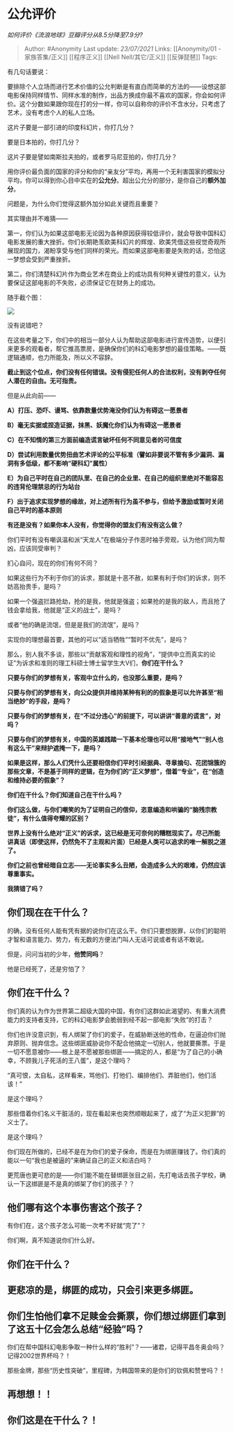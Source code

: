 # 公允评价
*如何评价《流浪地球》豆瓣评分从8.5分降至7.9分?*

> Author: #Anonymity
Last update: *23/07/2021* 
Links: [[Anonymity/01 - 家族答集/正义]] [[程序正义]] [[Nell Nell/其它/正义]] [[反弹琵琶]] 
Tags:  


有几句话要说：

要排除个人立场而进行艺术价值的公允判断是有直白而简单的方法的——设想这部电影保持同样情节、同样水准的制作，出品方换成你最不喜欢的国家，你会如何评价。这个分数如果跟你现在打的分一样，你可以自称你的评价不含水分，只考虑了艺术，没有考虑个人的私人立场。

这片子要是一部引进的印度科幻片，你打几分？

要是日本拍的，你打几分？

这片子要是譬如南斯拉夫拍的，或者罗马尼亚拍的，你打几分？

用你评价最负面的国家的评分和你的“亲友分”平均，再用一个无利害国家的模拟分平均，你可以得到你心目中实在的**公允分**。超出公允分的部分，是你自己的**额外加分**。

问题是，为什么你们觉得这额外加分如此关键而且重要？

其实理由并不难猜——

第一，你们认为如果这部电影无论因为各种原因获得较低评价，就会导致中国科幻电影发展的重大挫折。你们长期艳羡欧美科幻片的辉煌、欧美凭借这些视觉奇观所展现的国力，渴盼享受与他们同样的荣光。而如果这部电影要是失败的话，恐怕这一梦想会受到严重挫折。

第二，你们清楚科幻片作为商业艺术在商业上的成功具有何种关键性的意义，认为要保证这部电影的不失败，必须保证它在财务上的成功。

随手截个图：

![](https://pic3.zhimg.com/50/v2-e9a4557f3bc03ad9f3cad44e0e9bded6_hd.jpg?source=1940ef5c)  


没有说错吧？

在这些考量之下，你们中的相当一部分人认为帮助这部电影进行宣传造势，以便引来更多的观看者，帮它推高票房，是确保你们的科幻电影梦想的最佳策略。——既逻辑通顺，也力所能及，所以义不容辞。

**截止到这个位点，你们没有任何错误。没有侵犯任何人的合法权利，没有剥夺任何人潜在的自由。无可指责。**

但是从此向前——

**A）打压、恐吓、谩骂、依靠数量优势淹没你们认为有碍这一愿景者**

**B）毫无实据或捏造证据，抹黑、妖魔化你们认为有碍这一愿景者**

**C）在不知情的第三方面前编造谎言破坏任何不同意见者的可信度**

**D）尝试利用数量优势扭曲艺术评论的公平标准（譬如非要说不管有多少漏洞、漏洞有多低级，都不影响“硬科幻”属性）**

**E）为自己平时在自己的团队里、在自己的企业里、在自己的组织里绝对不能容忍的违背伦理禁忌的行为站台**

**F）出于追求实现梦想的缘故，对上述所有行为虽不参与，但给予激励或暂时关闭自己平时的基本原则**

**有还是没有？如果你本人没有，你觉得你的盟友们有没有这么做？**

你们平时有没有嘲讽温和派“天龙人”在极端分子作恶时袖手旁观，认为他们同为帮凶，应该同受审判？

扪心自问，现在的你们有何不同？

如果这些行为不利于你们的诉求，那就是十恶不赦，如果有利于你们的诉求，则不妨高抬贵手，是吗？

如果一个强盗拦路抢劫，抢的是我，他就是强盗；如果抢的是我的敌人，而且抢了钱会拿给我，他就是“正义的战士”，是吗？

或者“他的确是流氓，但是是我们的流氓”，是吗？

实现你的理想最首要，其他的可以“适当牺牲”“暂时不优先”，是吗？

那么，别人我不多谈，那些以“贡献客观和理性的视角”，“提供中立而真实的论证”为诉求和准则的理工科硕士博士留学生大V们，**你们在干什么？**

**只要与你们的梦想有关，客观中立什么的，也没那么重要，是吗？**

**只要与你们的梦想有关，向公众提供并维持某种有利的的假象是可以允许甚至“相当绝妙”的手段，是吗？**

**只要与你们的梦想有关，在“不过分违心”的前提下，可以讲讲“善意的谎言”，对吗？**

**只要与你们的梦想有关，中国的英雄践踏一下基本伦理也可以用“接地气”“别人也有这么干”来辩护遮掩一下，是吗？**

**如果是这样，那么人们凭什么还要相信你们平时引经据典、寻章摘句、花团锦簇的那些文章，不是基于同样的逻辑，在为你们的“正义梦想”，借着“专业”，在“创造和维持必要的假象”？**

**你们在干什么？你们知道自己在干什么吗？**

**你们这么做，与你们嘲笑的为了证明自己的信仰，恣意编造和哄骗的“脑残宗教徒”，有什么值得夸耀的区别？**

**世界上没有什么绝对“正义”的诉求，这已经是无可奈何的糟糕现实了。尽己所能讲真话（即使这样，仍然免不了主观和片面）已经是人类可以追求的唯一解脱之道了。**

**你们之前也曾经暗自立志——无论事实多么丑陋，会造成多么大的艰难，仍然应该尊重事实。**

**我猜错了吗？**

**你们现在在干什么？**
-------------

的确，没有任何人能有凭有据的说你们在这么干。你们只要想脱罪，以你们的聪明才智和语言能力、势力，有无数的方便法门叫人无话可说或者有话不敢说。

但是，问问当初的少年，**他赞同吗**？

他是已经死了，还是穷怕了？

你们在干什么？
-------

你们真的认为作为世界第二超级大国的中国，有你们这群如此渴望的、有重大消费能力的支持者支持，它的科幻电影梦会脆弱到经不起一部电影“失败”的打击？

你们也许没意识到，有人绑架了你们的爱子，在威胁断送他的性命，在逼迫你们抛弃原则、抛弃信念。这些绑匪威胁说你不配合他搞定一切别人，他就要撕票。于是一切不愿意被你——根上是不愿被那些绑匪——搞定的人，都是“为了自己的小确幸，不顾我儿子死活的王八蛋”，是这个理吗？

“真可恨，太自私，这样看来，骂他们、打他们、编排他们、弄脏他们，他们活该！”

是这个理吗？

那些借着你们名义干脏活的，现在看起来也突然顺眼起来了，成了“为正义犯罪”的义士了。

是这个理吗？

你们现在所做的，已经不是在为你们的爱子保命，而是在为绑匪赚钱了。你们真的能以一句“我也是被逼的”来确证自己的正义和洁白吗？

更荒唐也更可悲的是——你们能不能在替绑匪张目之前，先打电话去孩子学校，确认一下这绑匪是不是真的绑架了你们的孩子？？

他们哪有这个本事伤害这个孩子？
---------------

有你们在，这个孩子怎么可能一次考不好就“完了”？

你们啊，真不知道说你们什么好。

**你们在干什么？**
-----------

更悲凉的是，绑匪的成功，只会引来更多绑匪。
---------------------

你们生怕他们拿不足赎金会撕票，你们想过绑匪们拿到了这五十亿会怎么总结“经验”吗？
----------------------------------------

你们在帮中国科幻电影争取一种什么样的“胜利”？——诸君，记得平昌冬奥会吗？记得2002世界杯吗？！

那些金牌，那些“历史性突破”，里程碑，为韩国带来的是你们的钦佩和赞誉吗？！

再想想！！
-----

你们这是在干什么？！
----------



